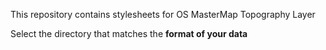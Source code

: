 This repository contains stylesheets for OS MasterMap Topography Layer

Select the directory that matches the **format of your data**
